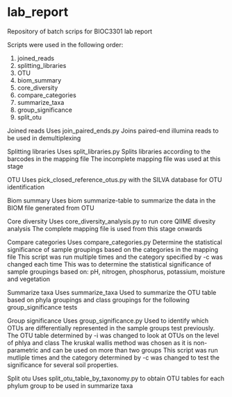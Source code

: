 # lab_report
Repository of batch scrips for BIOC3301 lab report

Scripts were used in the following order:
  1. joined_reads
  2. splitting_libraries
  3. OTU
  4. biom_summary
  5. core_diversity
  6. compare_categories
  7. summarize_taxa
  8. group_significance
  9. split_otu
 
Joined reads
  Uses join_paired_ends.py
  Joins paired-end illumina reads to be used in demultiplexing
  
Splitting libraries
    Uses split_libraries.py
    Splits libraries according to the barcodes in the mapping file
    The incomplete mapping file was used at this stage
    
OTU
  Uses pick_closed_reference_otus.py with the SILVA database for OTU identification
  
Biom summary
  Uses biom summarize-table to summarize the data in the BIOM file generated from OTU
  
Core diversity
  Uses core_diversity_analysis.py to run core QIIME divesity analysis
  The complete mapping file is used from this stage onwards
  
Compare categories
  Uses compare_categories.py
  Determine the statistical significance of sample groupings based on the categories in the mapping file
  This script was run multiple times and the category specified by -c was changed each time
  This was to determine the statistical significance of sample groupings based on: 
      pH, nitrogen, phosphorus, potassium, moisture and vegetation    
      
Summarize taxa
  Uses summarize_taxa
  Used to summarize the OTU table based on phyla groupings and class groupings for the following group_significance tests
  
Group significance
  Uses group_significance.py
  Used to identify which OTUs are differentially represented in the sample groups test previously.
  The OTU table determined by -i was changed to look at OTUs on the level of phlya and class
  The kruskal wallis method was chosen as it is non-parametric and can be used on more than two groups
  This script was run mutliple times and the category determined by -c was changed to test the significance 
  for several soil properties. 
  
Split otu
  Uses split_otu_table_by_taxonomy.py to obtain OTU tables for each phylum group to be used in summarize taxa
  
